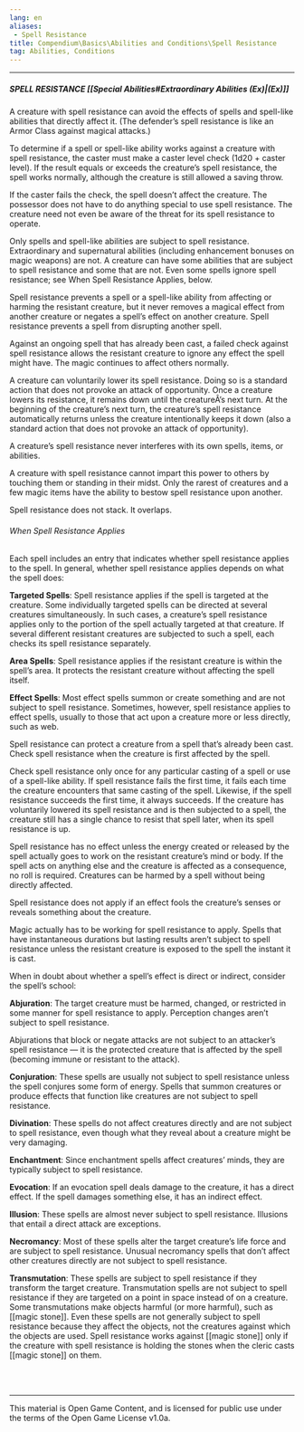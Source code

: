 ```yaml
---
lang: en
aliases:
 - Spell Resistance
title: Compendium\Basics\Abilities and Conditions\Spell Resistance
tag: Abilities, Conditions
---
```


---
##### SPELL RESISTANCE [[Special Abilities#Extraordinary Abilities (Ex)|(Ex)]]

A creature with spell resistance can avoid the effects of spells and spell-like abilities that directly affect it. (The defender’s spell resistance is like an Armor Class against magical attacks.)

To determine if a spell or spell-like ability works against a creature with spell resistance, the caster must make a caster level check (1d20 + caster level). If the result equals or exceeds the creature’s spell resistance, the spell works normally, although the creature is still allowed a saving throw.  

If the caster fails the check, the spell doesn’t affect the creature. The possessor does not have to do anything special to use spell resistance. The creature need not even be aware of the threat for its spell resistance to operate.

Only spells and spell-like abilities are subject to spell resistance. Extraordinary and supernatural abilities (including enhancement bonuses on magic weapons) are not. A creature can have some abilities that are subject to spell resistance and some that are not. Even some spells ignore spell resistance; see When Spell Resistance Applies, below.

Spell resistance prevents a spell or a spell-like ability from affecting or harming the resistant creature, but it never removes a magical effect from another creature or negates a spell’s effect on another creature. Spell resistance prevents a spell from disrupting another spell.

Against an ongoing spell that has already been cast, a failed check against spell resistance allows the resistant creature to ignore any effect the spell might have. The magic continues to affect others normally.

A creature can voluntarily lower its spell resistance. Doing so is a standard action that does not provoke an attack of opportunity. Once a creature lowers its resistance, it remains down until the creatureÂ’s next turn. At the beginning of the creature’s next turn, the creature’s spell resistance automatically returns unless the creature intentionally keeps it down (also a standard action that does not provoke an attack of opportunity).

A creature’s spell resistance never interferes with its own spells, items, or abilities.

A creature with spell resistance cannot impart this power to others by touching them or standing in their midst. Only the rarest of creatures and a few magic items have the ability to bestow spell resistance upon another.

Spell resistance does not stack. It overlaps.

###### When Spell Resistance Applies

Each spell includes an entry that indicates whether spell resistance applies to the spell. In general, whether spell resistance applies depends on what the spell does:

**Targeted Spells**: Spell resistance applies if the spell is targeted at the creature. Some individually targeted spells can be directed at several creatures simultaneously. In such cases, a creature’s spell resistance applies only to the portion of the spell actually targeted at that creature. If several different resistant creatures are subjected to such a spell, each checks its spell resistance separately.

**Area Spells**: Spell resistance applies if the resistant creature is within the spell’s area. It protects the resistant creature without affecting the spell itself.

**Effect Spells**: Most effect spells summon or create something and are not subject to spell resistance. Sometimes, however, spell resistance applies to effect spells, usually to those that act upon a creature more or less directly, such as web.

Spell resistance can protect a creature from a spell that’s already been cast. Check spell resistance when the creature is first affected by the spell.

Check spell resistance only once for any particular casting of a spell or use of a spell-like ability. If spell resistance fails the first time, it fails each time the creature encounters that same casting of the spell. Likewise, if the spell resistance succeeds the first time, it always succeeds. If the creature has voluntarily lowered its spell resistance and is then subjected to a spell, the creature still has a single chance to resist that spell later, when its spell resistance is up.

Spell resistance has no effect unless the energy created or released by the spell actually goes to work on the resistant creature’s mind or body. If the spell acts on anything else and the creature is affected as a consequence, no roll is required. Creatures can be harmed by a spell without being directly affected.

Spell resistance does not apply if an effect fools the creature’s senses or reveals something about the creature.

Magic actually has to be working for spell resistance to apply. Spells that have instantaneous durations but lasting results aren’t subject to spell resistance unless the resistant creature is exposed to the spell the instant it is cast.

When in doubt about whether a spell’s effect is direct or indirect, consider the spell’s school:

**Abjuration**: The target creature must be harmed, changed, or restricted in some manner for spell resistance to apply. Perception changes aren’t subject to spell resistance.

Abjurations that block or negate attacks are not subject to an attacker’s spell resistance — it is the protected creature that is affected by the spell (becoming immune or resistant to the attack).

**Conjuration**: These spells are usually not subject to spell resistance unless the spell conjures some form of energy. Spells that summon creatures or produce effects that function like creatures are not subject to spell resistance.

**Divination**: These spells do not affect creatures directly and are not subject to spell resistance, even though what they reveal about a creature might be very damaging.

**Enchantment**: Since enchantment spells affect creatures’ minds, they are typically subject to spell resistance.

**Evocation**: If an evocation spell deals damage to the creature, it has a direct effect. If the spell damages something else, it has an indirect effect.

**Illusion**: These spells are almost never subject to spell resistance. Illusions that entail a direct attack are exceptions.

**Necromancy**: Most of these spells alter the target creature’s life force and are subject to spell resistance. Unusual necromancy spells that don’t affect other creatures directly are not subject to spell resistance.

**Transmutation**: These spells are subject to spell resistance if they transform the target creature. Transmutation spells are not subject to spell resistance if they are targeted on a point in space instead of on a creature. Some transmutations make objects harmful (or more harmful), such as [[magic stone]]. Even these spells are not generally subject to spell resistance because they affect the objects, not the creatures against which the objects are used. Spell resistance works against [[magic stone]] only if the creature with spell resistance is holding the stones when the cleric casts [[magic stone]] on them.




<br><br>

---

This material is Open Game Content, and is licensed for public use under the terms of the Open Game License v1.0a.

